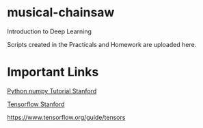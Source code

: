 # musical-chainsaw
Introduction to Deep Learning

Scripts created in the Practicals and Homework are uploaded here.

# Important Links

[Python numpy Tutorial Stanford](http://cs231n.github.io/python-numpy-tutorial/)

[Tensorflow Stanford](https://cs224d.stanford.edu/lectures/CS224d-Lecture7.pdf)

<https://www.tensorflow.org/guide/tensors>
